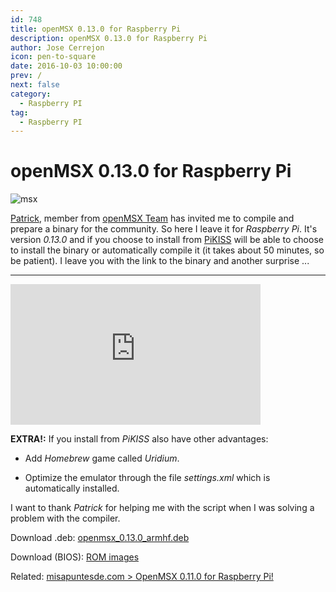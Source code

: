 ```yaml
---
id: 748
title: openMSX 0.13.0 for Raspberry Pi
description: openMSX 0.13.0 for Raspberry Pi
author: Jose Cerrejon
icon: pen-to-square
date: 2016-10-03 10:00:00
prev: /
next: false
category:
  - Raspberry PI
tag:
  - Raspberry PI
---
```


# openMSX 0.13.0 for Raspberry Pi

![msx](/images/msx.png)

[Patrick](https://www.msx.org/wiki/Patrick_van_Arkel), member from [openMSX Team](https://www.msx.org/wiki/Team_openMSX) has invited me to compile and prepare a binary for the community. So here I leave it for *Raspberry Pi*. It's version *0.13.0* and if you choose to install from [PiKISS](https://github.com/jmcerrejon/PiKISS/blob/b04c1b058b66c68f7552d4f5a22fc63e381a19a1/scripts/emus/msx.sh) will be able to choose to install the binary or automatically compile it (it takes about 50 minutes, so be patient). I leave you with the link to the binary and another surprise ...

- - -
<iframe width="400" height="225" src="https://www.youtube.com/embed/g9xi5iobIHw?rel=0" frameborder="0" allowfullscreen></iframe>

**EXTRA!:** If you install from *PiKISS* also have other advantages:

* Add *Homebrew* game called *Uridium*.

* Optimize the emulator through the file *settings.xml* which is automatically installed.

I want to thank *Patrick* for helping me with the script when I was solving a problem with the compiler.

Download .deb: [openmsx_0.13.0_armhf.deb](/res/openmsx_0.13.0_armhf.deb)

Download (BIOS): [ROM images](http://fms.komkon.org/fMSX/#Downloads)

Related: [misapuntesde.com > OpenMSX 0.11.0 for Raspberry Pi!](/post.php?id=382)